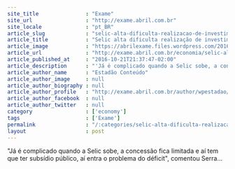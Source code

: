 ```yaml
---
site_title               : "Exame"
site_url                 : "http://exame.abril.com.br"
site_locale              : "pt_BR"
article_slug             : "selic-alta-dificulta-realizacao-de-investimentos-diz-serra"
article_title            : "Selic alta dificulta realização de investimentos, diz Serra"
article_image            : "https://abrilexame.files.wordpress.com/2016/10/size_960_16_9_jose-serra2.jpg?quality=70&strip=all&w=960"
article_url              : "http://exame.abril.com.br/economia/selic-alta-dificulta-realizacao-de-investimentos-diz-serra/"
article_published_at     : "2016-10-21T21:37:47-02:00"
article_description      : "'Já é complicado quando a Selic sobe, a concessão fica limitada e aí tem que ter subsídio público, aí entra o problema do déficit', comentou Serra..."
article_author_name      : "Estadão Conteúdo"
article_author_image     : null
article_author_biography : null
article_author_profile   : "http://exame.abril.com.br/author/wpestadao/"
article_author_facebook  : null
article_author_twitter   : null
category                 : ['economy']
tags                     : ['Exame']
permalink                : "/:categories/selic-alta-dificulta-realizacao-de-investimentos-diz-serra/"
layout                   : post
---
```


"Já é complicado quando a Selic sobe, a concessão fica limitada e aí tem que ter subsídio público, aí entra o problema do déficit", comentou Serra...
